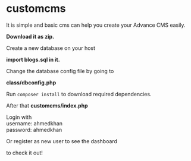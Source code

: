 # customcms
It is simple and basic cms can help you create your Advance CMS easily.

<b>Download it as zip.</b>

Create a new database on your host

<b>import blogs.sql in it.</b>

Change the database config file by going to

<b>class/dbconfig.php</b>

Run `composer install` to download required dependencies.

After that <b>customcms/index.php</b>

Login with 
<br>username: ahmedkhan 
<br>password: ahmedkhan

Or register as new user to see the dashboard

to check it out!